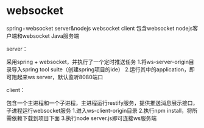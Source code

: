 # websocket
spring+websocket server&amp;nodejs websocket client
包含websocket nodejs客户端和websocket Java服务端

server：

采用spring + websocket，并执行了一个定时推送任务
1.将ws-server-origin目录导入spring tool suite（创建spring项目的ide）
2.运行其中的application，即可跑起来ws server，默认监听8080端口

client：

包含一个主进程和一个子进程，主进程运行restify服务，提供推送消息展示接口，子进程运行websocket服务
1.进入ws-client-origin目录
2.执行npm install，将所需依赖下载到项目下面
3.执行node server.js即可连接ws服务端
